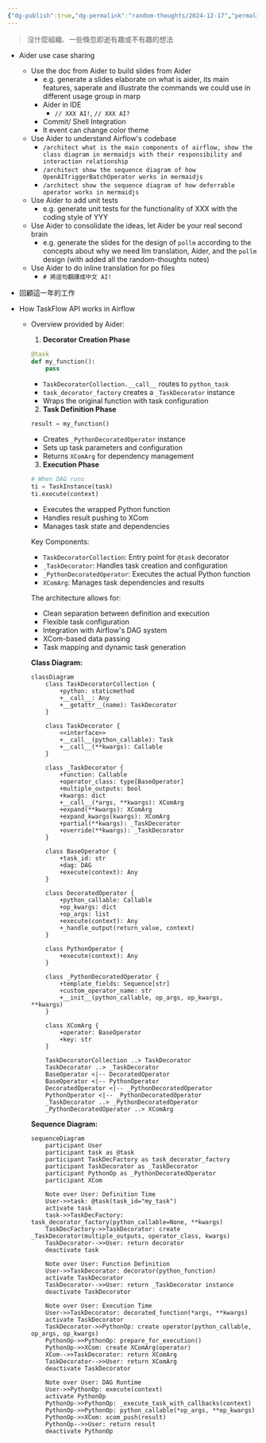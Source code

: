 ```yaml
---
{"dg-publish":true,"dg-permalink":"random-thoughts/2024-12-17","permalink":"/random-thoughts/2024-12-17/","tags":["career"]}
---
```


> 沒什麼組織、一些倏忽即逝有趣或不有趣的想法

- Aider use case sharing
  - Use the doc from Aider to build slides from Aider
    - e.g. generate a slides elaborate on what is aider, its main features, saperate and illustrate the commands we could use in different usage group in marp
    - Aider in IDE
      - `// XXX AI!`, `// XXX AI?`
    - Commit/ Shell Integration
    - It event can change color theme
  - Use Aider to understand Airflow's codebase
    - `/architect what is the main components of airflow, show the class diagram in mermaidjs with their responsibility and interaction relationship`
    - `/architect show the sequence diagram of how OpenAITriggerBatchOperator works in mermaidjs`
    - `/architect show the sequence diagram of how deferrable operator works in mermaidjs`
  - Use Aider to add unit tests
    - e.g. generate unit tests for the functionality of XXX with the coding style of YYY
  - Use Aider to consolidate the ideas, let Aider be your real second brain
    - e.g. generate the slides for the design of `pollm` according to the concepts about why we need llm translation, Aider, and the `pollm` design (with added all the random-thoughts notes)
  - Use Aider to do inline translation for po files
    - `# 將這句翻譯成中文 AI!`

- 回顧這一年的工作

- How TaskFlow API works in Airflow
  - Overview provided by Aider:
    1. **Decorator Creation Phase**

      ```python
      @task
      def my_function():
          pass
      ```

      - `TaskDecoratorCollection.__call__` routes to `python_task`
      - `task_decorator_factory` creates a `_TaskDecorator` instance
      - Wraps the original function with task configuration

    2. **Task Definition Phase**

      ```python
      result = my_function()
      ```

      - Creates `_PythonDecoratedOperator` instance
      - Sets up task parameters and configuration
      - Returns `XComArg` for dependency management

    3. **Execution Phase**
      ```python
      # When DAG runs
      ti = TaskInstance(task)
      ti.execute(context)
      ```
      - Executes the wrapped Python function
      - Handles result pushing to XCom
      - Manages task state and dependencies

      Key Components:
      - `TaskDecoratorCollection`: Entry point for `@task` decorator
      - `_TaskDecorator`: Handles task creation and configuration
      - `_PythonDecoratedOperator`: Executes the actual Python function
      - `XComArg`: Manages task dependencies and results

      The architecture allows for:
      - Clean separation between definition and execution
      - Flexible task configuration
      - Integration with Airflow's DAG system
      - XCom-based data passing
      - Task mapping and dynamic task generation

    **Class Diagram:**

    ```mermaid
    classDiagram
        class TaskDecoratorCollection {
            +python: staticmethod
            +__call__: Any
            +__getattr__(name): TaskDecorator
        }

        class TaskDecorator {
            <<interface>>
            +__call__(python_callable): Task
            +__call__(**kwargs): Callable
        }

        class _TaskDecorator {
            +function: Callable
            +operator_class: type[BaseOperator]
            +multiple_outputs: bool
            +kwargs: dict
            +__call__(*args, **kwargs): XComArg
            +expand(**kwargs): XComArg
            +expand_kwargs(kwargs): XComArg
            +partial(**kwargs): _TaskDecorator
            +override(**kwargs): _TaskDecorator
        }

        class BaseOperator {
            +task_id: str
            +dag: DAG
            +execute(context): Any
        }

        class DecoratedOperator {
            +python_callable: Callable
            +op_kwargs: dict
            +op_args: list
            +execute(context): Any
            +_handle_output(return_value, context)
        }

        class PythonOperator {
            +execute(context): Any
        }

        class _PythonDecoratedOperator {
            +template_fields: Sequence[str]
            +custom_operator_name: str
            +__init__(python_callable, op_args, op_kwargs, **kwargs)
        }

        class XComArg {
            +operator: BaseOperator
            +key: str
        }

        TaskDecoratorCollection ..> TaskDecorator
        TaskDecorator ..> _TaskDecorator
        BaseOperator <|-- DecoratedOperator
        BaseOperator <|-- PythonOperator
        DecoratedOperator <|-- _PythonDecoratedOperator
        PythonOperator <|-- _PythonDecoratedOperator
        _TaskDecorator ..> _PythonDecoratedOperator
        _PythonDecoratedOperator ..> XComArg
    ```

    **Sequence Diagram:**

    ```mermaid
    sequenceDiagram
        participant User
        participant task as @task
        participant TaskDecFactory as task_decorator_factory
        participant TaskDecorator as _TaskDecorator
        participant PythonOp as _PythonDecoratedOperator
        participant XCom
        
        Note over User: Definition Time
        User->>task: @task(task_id="my_task")
        activate task
        task->>TaskDecFactory: task_decorator_factory(python_callable=None, **kwargs)
        TaskDecFactory->>TaskDecorator: create _TaskDecorator(multiple_outputs, operator_class, kwargs)
        TaskDecorator-->>User: return decorator
        deactivate task
        
        Note over User: Function Definition
        User->>TaskDecorator: decorator(python_function)
        activate TaskDecorator
        TaskDecorator-->>User: return _TaskDecorator instance
        deactivate TaskDecorator
        
        Note over User: Execution Time
        User->>TaskDecorator: decorated_function(*args, **kwargs)
        activate TaskDecorator
        TaskDecorator->>PythonOp: create operator(python_callable, op_args, op_kwargs)
        PythonOp->>PythonOp: prepare_for_execution()
        PythonOp->>XCom: create XComArg(operator)
        XCom-->>TaskDecorator: return XComArg
        TaskDecorator-->>User: return XComArg
        deactivate TaskDecorator
        
        Note over User: DAG Runtime
        User->>PythonOp: execute(context)
        activate PythonOp
        PythonOp->>PythonOp: _execute_task_with_callbacks(context)
        PythonOp->>PythonOp: python_callable(*op_args, **op_kwargs)
        PythonOp->>XCom: xcom_push(result)
        PythonOp-->>User: return result
        deactivate PythonOp
    ```